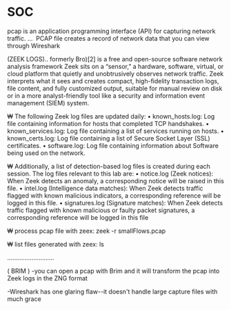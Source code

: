 # SOC

pcap is an application programming interface (API) for capturing network traffic. ... 
PCAP file creates a record of network data that you can view through Wireshark

(ZEEK LOGS)..
formerly Bro)[2] is a free and open-source software network analysis framework
Zeek sits on a “sensor,” a hardware, software, virtual,
 or cloud platform that quietly and unobtrusively observes network traffic. 
Zeek interprets what it sees and creates compact,
 high-fidelity transaction logs,
 file content, and fully customized output,
 suitable for manual review on disk or in a more analyst-friendly tool like a security and information event management (SIEM) system.

₩ The following Zeek log files are updated daily:
• known_hosts.log: Log file containing information for hosts that completed TCP 
handshakes.
• known_services.log: Log file containing a list of services running on hosts.
• known_certs.log: Log file containing a list of Secure Socket Layer (SSL) certificates.
• software.log: Log file containing information about Software being used on the 
network.

₩ Additionally, a list of detection-based log files is created during each session. The log files 
relevant to this lab are:
• notice.log (Zeek notices): When Zeek detects an anomaly, a corresponding notice 
will be raised in this file.
• intel.log (Intelligence data matches): When Zeek detects traffic flagged with 
known malicious indicators, a corresponding reference will be logged in this file.
• signatures.log (Signature matches): When Zeek detects traffic flagged with known 
malicious or faulty packet signatures, a corresponding reference will be logged in 
this file

₩ process pcap file with zeex:
zeek -r smallFlows.pcap

₩ list files generated with zeex: ls

...........................

( BRIM )
-you can open a pcap with Brim and it will transform the pcap into Zeek logs in the ZNG format

-Wireshark has one glaring flaw--it doesn't handle large capture files with much grace


















